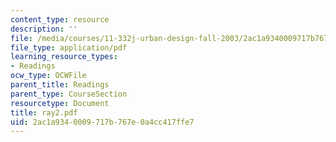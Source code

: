 ```yaml
---
content_type: resource
description: ''
file: /media/courses/11-332j-urban-design-fall-2003/2ac1a9340009717b767e0a4cc417ffe7_ray2.pdf
file_type: application/pdf
learning_resource_types:
- Readings
ocw_type: OCWFile
parent_title: Readings
parent_type: CourseSection
resourcetype: Document
title: ray2.pdf
uid: 2ac1a934-0009-717b-767e-0a4cc417ffe7
---
```

